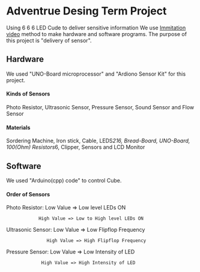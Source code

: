 # Adventrue Desing Term Project
Using 6 6 6 LED Cude to deliver sensitive information
We use [Immitation video](https://www.youtube.com/watch?v=T5Aq7cRc-mU) method to make hardware and software programs. The purpose of this project is "delivery of sensor".

## Hardware
We used "UNO-Board microprocessor" and "Ardiono Sensor Kit" for this project. 
#### Kinds of Sensors
Photo Resistor, Ultrasonic Sensor, Pressure Sensor, Sound Sensor and Flow Sensor
#### Materials
Sordering Machine, Iron stick, Cable, LEDS*216, Bread-Board, UNO-Board, 100(Ohm) Resistors*6, Clipper, Sensors and LCD Monitor

## Software
We used "Arduino(cpp) code" to control Cube.
#### Order of Sensors
Photo Resistor: Low Value  => Low level LEDs ON

                High Value => Low to High level LEDs ON

Ultrasonic Sensor: Low Value  => Low Flipflop Frequency

                   High Value => High Flipflop Frequency

Pressure Sensor: Low Value  => Low Intensity of LED

                 High Value => High Intensity of LED
